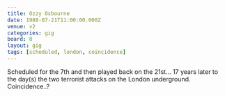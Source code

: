 ```yaml
---
title: Ozzy Osbourne
date: 1988-07-21T11:00:00.000Z
venue: v2
categories: gig
board: 8
layout: gig
tags: [scheduled, london, coincidence]
---
```

Scheduled for the 7th and then played back on the 21st... 17 years later to the day(s) the two terrorist attacks on the London underground. Coincidence..?
